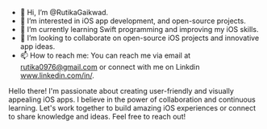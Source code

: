 - 👋 Hi, I’m @RutikaGaikwad.
- 👀 I’m interested in iOS app development, and open-source projects.
- 🌱 I’m currently learning Swift programming and improving my iOS skills.
- 💞️ I’m looking to collaborate on open-source iOS projects and innovative app ideas.
- 📫 How to reach me: You can reach me via email at rutika0976@gmail.com or connect with me on Linkdin www.linkedin.com/in/.

Hello there! I'm passionate about creating user-friendly and visually appealing iOS apps. I believe in the power of collaboration and continuous learning. 
Let's work together to build amazing iOS experiences or connect to share knowledge and ideas. Feel free to reach out!



